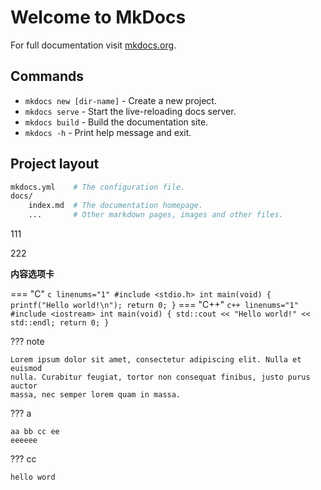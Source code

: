 

# Welcome to MkDocs

For full documentation visit [mkdocs.org](https://www.mkdocs.org).

## Commands

* `mkdocs new [dir-name]` - Create a new project.
* `mkdocs serve` - Start the live-reloading docs server.
* `mkdocs build` - Build the documentation site.
* `mkdocs -h` - Print help message and exit.

## Project layout

```sh
mkdocs.yml    # The configuration file.
docs/
    index.md  # The documentation homepage.
    ...       # Other markdown pages, images and other files.
```

111

222









**内容选项卡**





=== "C"
    ``` c linenums="1"
    #include <stdio.h>
    int main(void) {
      printf("Hello world!\n");
      return 0;
    }
    ```
=== "C++"
    ``` c++ linenums="1"
    #include <iostream>
    int main(void) {
      std::cout << "Hello world!" << std::endl;
      return 0;
    }
    ```





??? note

    Lorem ipsum dolor sit amet, consectetur adipiscing elit. Nulla et euismod
    nulla. Curabitur feugiat, tortor non consequat finibus, justo purus auctor
    massa, nec semper lorem quam in massa.

??? a

    aa bb cc ee
    eeeeee





??? cc

    hello word





